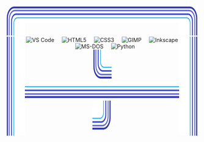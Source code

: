<div align="center">
    <div width="520">
      <img src=".github/assets/corner-top-left.svg" width="10%" height="80" alt=""><!--
   --><img src=".github/assets/edge-top.svg" valign="top" width="80%" height="48" alt=""><!--
   --><img src=".github/assets/corner-top-right.svg"   width="10%"  height="80" alt="">
    </div>
    <div>
      <img src=".github/assets/edge-left.svg"  align="left"  width="10%" height="260" alt=""><img src=".github/assets/edge-right.svg" align="right" width="10%" height="260" alt="">
        <div width="80%" align="center">
      <img src="https://cdn.jsdelivr.net/gh/devicons/devicon/icons/vscode/vscode-original.svg" height="40" alt="VS Code">
      <img width="12">
      <img src="https://cdn.jsdelivr.net/gh/devicons/devicon/icons/html5/html5-original.svg" height="40" alt="HTML5">
      <img width="12">
      <img src="https://cdn.jsdelivr.net/gh/devicons/devicon/icons/css3/css3-original.svg" height="40" alt="CSS3">
      <img width="12">
      <img src="https://cdn.jsdelivr.net/gh/devicons/devicon/icons/gimp/gimp-original.svg" height="40" alt="GIMP">
      <img width="12">
      <img src="https://cdn.jsdelivr.net/gh/devicons/devicon/icons/inkscape/inkscape-original.svg" height="40" alt="Inkscape">
      <img width="12">
      <img src="https://cdn.jsdelivr.net/gh/devicons/devicon/icons/msdos/msdos-original.svg" height="40" alt="MS-DOS">
      <img width="12">
      <img src="https://cdn.jsdelivr.net/gh/devicons/devicon/icons/python/python-original.svg" height="40" alt="Python">
    </div>
  </div>
  <div width="520">
    <img src=".github/assets/corner-bottom-left.svg"  width="10%" height="80" alt=""><!--
 --><img src=".github/assets/edge-bottom.svg"         width="80%" height="48" alt=""><!--
 --><img src=".github/assets/corner-bottom-right.svg" width="10%" height="80" alt="">
  </div>
</div>
